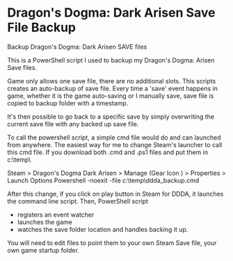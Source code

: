 # Dragon's Dogma: Dark Arisen Save File Backup
Backup Dragon's Dogma: Dark Arisen SAVE files

This is a PowerShell script I used to backup my Dragon's Dogma: Arisen Save files.

Game only allows one save file, there are no additional slots. This scripts creates an auto-backup of save file.
Every time a 'save' event happens in game, whether it is the game auto-saving or I manually save, save file is copied to backup folder with a timestamp.

It's then possible to go back to a specific save by simply overwriting the current save file with any backed up save file.

To call the powershell script, a simple cmd file would do and can launched from anywhere.
The easiest way for me to change Steam's launcher to call this cmd file.
If you download both .cmd and .ps1 files and put them in c:\temp\

Steam > Dragon's Dogma Dark Arisen > Manage (Gear Icon ) > Properties > Launch Options
Powershell -noexit -file c:\temp\ddda_backup.cmd

After this change, if you click on play button in Steam for DDDA, it launches the command line script.
Then, PowerShell script 
- registers an event watcher
- launches the game
- watches the save folder location and handles backing it up.

You will need to edit files to point them to your own Steam Save file, your own game startup folder.  
